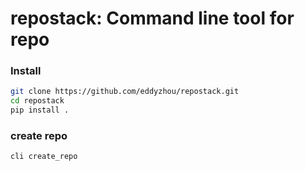 # repostack: Command line tool for repo

### Install

```bash
git clone https://github.com/eddyzhou/repostack.git
cd repostack
pip install .
```

### create repo

```bash
cli create_repo
```
